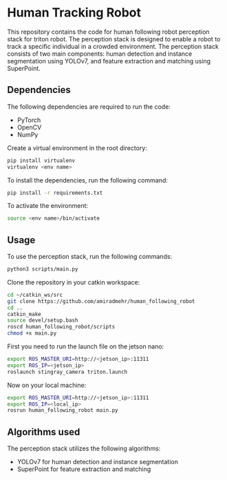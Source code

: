 Human Tracking Robot
=====================================

This repository contains the code for human following robot perception stack for triton robot. The perception stack is designed to enable a robot to track a specific individual in a crowded environment. The perception stack consists of two main components: human detection and instance segmentation using YOLOv7, and feature extraction and matching using SuperPoint.

Dependencies
------------

The following dependencies are required to run the code:

-   PyTorch
-   OpenCV
-   NumPy 


Create a virtual environment in the root directory:

```bash
pip install virtualenv
virtualenv <env name>
```

To install the dependencies, run the following command:

```bash
pip install -r requirements.txt
```

To activate the environment:

```bash
source <env name>/bin/activate
```

Usage
-----

To use the perception stack, run the following commands:

```bash
python3 scripts/main.py
```

Clone the repository in your catkin workspace:

```bash
cd ~/catkin_ws/src
git clone https://github.com/amiradmehr/human_following_robot
cd ..
catkin_make
source devel/setup.bash
roscd human_following_robot/scripts
chmod +x main.py
```

First you need to run the launch file on the jetson nano:

```bash
export ROS_MASTER_URI=http://<jetson_ip>:11311
export ROS_IP=<jetson_ip>
roslaunch stingray_camera triton.launch
```

Now on your local machine:

```bash
export ROS_MASTER_URI=http://<jetson_ip>:11311
export ROS_IP=<local_ip>
rosrun human_following_robot main.py
```

Algorithms used
---------------

The perception stack utilizes the following algorithms:

-   YOLOv7 for human detection and instance segmentation
-   SuperPoint for feature extraction and matching
